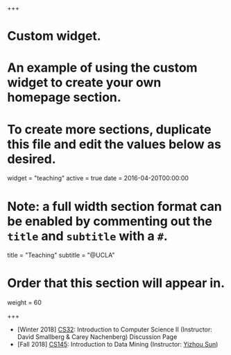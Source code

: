 +++
# Custom widget.
# An example of using the custom widget to create your own homepage section.
# To create more sections, duplicate this file and edit the values below as desired.
widget = "teaching"
active = true
date = 2016-04-20T00:00:00

# Note: a full width section format can be enabled by commenting out the `title` and `subtitle` with a `#`.
title = "Teaching"
subtitle = "@UCLA"

# Order that this section will appear in.
weight = 60

+++
- \[Winter 2018\] [CS32](http://web.cs.ucla.edu/classes/winter19/cs32/): Introduction to Computer Science II (Instructor: David Smallberg & Carey Nachenberg) Discussion Page
- \[Fall 2018\] [CS145](http://web.cs.ucla.edu/~yzsun/classes/2018Fall_CS145/index.html): Introduction to Data Mining (Instructor: [Yizhou Sun](http://web.cs.ucla.edu/~yzsun/index.html))
